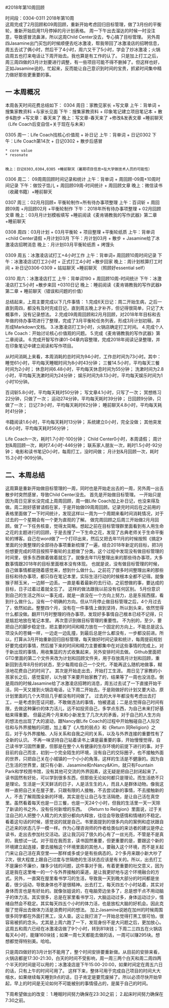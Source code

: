 #2018年第10周回顾

时间段：0304-0311 2018年第10周  
这周完成了2月回顾和09周回顾，重新开始考虑回归目标管理，做了3月份的平衡轮，重新开始启用11月停掉的月计划表格。
周一下午出去溜达的时候一时没注意，导致感冒流鼻涕，所以这周Child Center没去，专心搞了目标管理。
另外周四Jasamine出门买包的时候顺便去吃冰激凌，帮我带回了冰激凌店的招聘信息，周五去试了俩小时，然后干了4小时，周六又干了5小时，学会了炒冰激凌；火锅店周五也打来电话让下周开始去。我也算是有工作的认了。
只是加上打工之后，周三周四做的3月计划要进行调整，有一些项目可能不得不删掉了。但这样也好，正如Jasamine说的，忙起来，反而能让自己意识到时间的宝贵，抓紧时间集中精力做好那些更重要的事。

## 一 本周概况
本周各天时间花费总结如下：
0304 周日：家教见家长 +写文章
    上午：背单词 + 搜集家教资料 +与家长见面
    下午：搜集家教资料 + 印象笔记建立项目笔记本 + 散步&跑步 +写文章：春天来了
    晚上：写文章-春天来了 +修改&发表文章 +睡前聊天（Life Coach后变自信+关于现在与未来）

0305 周一：Life Coach找核心价值观 + 补日记
    上午：背单词 + 日记0302
    下午：Life Coach第14次 + 日记0302 + 散步后感冒

	* core value
	* resonate


    晚上：日记0303,0304,0305 +睡前聊天（暑期项目信息+在大学做技术人员的可能性）

0306 周二： 09周周回顾时间记录和统计
    上午：背单词 + 周回顾-09周+10周时间记录
    下午：做饺子馅儿 + 周回顾09周-时间统计 + 周回顾文章
    晚上：微信读书（收藏书籍）+睡前聊天

0307 周三：02月月回顾+ 平衡轮制作+所有待办事项整理
    上午：百词斩 + 周回顾09周 +月回顾02月 +平衡轮制作
    下午：2018年所有待办事项整理 + 02月回顾文章
    晚上：03月月计划模板填写 +睡前阅读《麦肯锡教我的写作武器》第二章 +睡前聊天

0308 周四：03月计划 + 03月平衡轮 + 项目整理 +平衡轮纸质
    上午：背单词 +child Center请假 +月计划03月
    下午：月计划03月 + 散步 + Jasamine给了冰激凌店招聘消息
    晚上：月计划03月平衡轮纸质 + 烤馒头

0309 周五：冰激凌店试打工+4小时工作
    上午：背单词+ 周回顾10周时间记录
    下午：冰激凌店试打工2小时 + 正式打工4小时 +散步回家
    晚上：周计划核算打工时间 + 补日记0306-0309 + 姑姑聊天 +睡前聊天 （照顾好essential self）

0310 周六：冰激凌店打工
    上午：背单词190 + 周回顾10周-时间统计
    下午：冰激凌店打工5小时 +散步来回 +0310日记
    晚上：睡前阅读《麦肯锡教我的写作武器》第二章 + 睡前聊天（错误和问题的价值）

总结起来，上周主要完成以下几件事情：
1.完成6天日记：周二开始生病，之后一直到周四，都没有及时完成日记，直到周五晚上才补齐，但记得很简单，只记了大概事件，没有记录想法。
2.完成09周周回顾和2月月回顾，对2018年年目标和去年做的待办事项进行了整理，完成了3月平衡轮任务列表，形成3月计划初稿，并形成Markdown文档。
3.冰激凌店打工9小时，火锅店确定打工时间。
4.完成个人Life Coach：开始讨论核心价值观的问题。
5.完成《麦肯锡教我的写作武器》第二章阅读。
6.完成开智写作课01-04章内容整理，完成2018年阅读记录整理，并在印象笔记中建立阅读和写作项目。

从时间消耗上来看，本周消耗的总时间为94小时，工作总时间为73小时。其中：
睡觉61小时，平均每天睡眠时间为8小时43分钟；
三餐14.5小时，平均每天三餐时间为2小时；
休息时间6.48小时，平均每天休息时间为55分钟；
洗漱时间为2.8小时，平均每天洗漱时间为24分钟；
娱乐时间为8.13小时，平均每天娱乐时间为1小时10分钟。

百词斩5.8小时，平均每天耗时50分钟；
写文章4.1小时，只写了一次；
冥想练习22分钟，只做了一次；
运动274分钟，平均每天耗时39分钟；
日回顾9分钟，只做了一次；
日记7.9小时，平均每天耗时62分钟；
睡前聊天4.8小时，平均每天耗时41分钟；

书籍阅读1.6小时，平均每天耗时13分钟；
系统建立0小时，完全没做；
其他突发6.6小时，平均每天耗时56分钟；

Life Coach一次，耗时1.7小时-100分钟；
Child Center0小时，本周请假；
周计划&周回顾一次，耗时7.4小时-446分钟；
联系家人朋友一次，耗时1.5小时-92分钟；
电影和读书笔记0小时，每周打工，没时间做；
月计划&月回顾一次，耗时15.2小时-909分钟。

## 二、本周总结
这周算是重新开始做目标管理的一周，同时也是开始走出去的一周，另外周一出去散步时突然感冒，导致Child Center没去。
首先是开始做目标管理。
一开始只是因为周日见家长没完成上周周回顾，周一做Life Coach加上补日记，也没来得及做。周二刚好感冒请假在家，于是开始做09周周回顾。记录完时间后在之前用的表格里面做了一下时间统计，发现这样以一周为一个周期来看时间消耗情况，对于过去的一个星期会有一个更为直观的了解。
做完周回顾之后周三开始做2月月回顾。做了一下任务核查，觉得太简略。想起之前在目标管理群里面看到有人用生命之花的主题进行的回顾，于是去搜了一下生命之花，发现了古典老师关于生命平衡轮的博客。自己在word做了一个打印出来，然后又把去年11月的时候按照《搞定》里面的分类整理的全部待办事项重新梳理了一遍，结合2018年新定的目标，把3月份想要完成的项目按照平衡轮的主题做了分类。这个过程中发现没有做目标管理的时间里，很多东西做着做着就忘了。就像去年11月整理出来的那些待办事项，大多数事情跟2018年的目标里面根本没有体现。
也就是说，没有做目标管理的时候，自己做事情都是随着感觉来，想到什么做什么。之前花了很多时间整理出来的那些目标和待办事项，都只存在笔记本里，实际生活行动的时候根本全都不记得。就像猴子掰玉米，一边掰一边丢。一直是看着最新的去行动，之前想做的事，要达成的目标，日子过着过着就全忘了。
这样的做法跟我以前没有任何区别。
5月份意识到自己的生活之所以一事无成，就是一直没在一个方向上努力，总是东摇西摆，看到什么做什么，没有一个明确的方向。但从11月停止做目标管理之后，4个月过去了，依然如此。整整四个月，没有在一件事情上做到坚持，所以到头来，依然觉得什么都没做。翻开11月时整理的待办事项，发现好多事情自己根本已经不记得，只是尴尬地放在笔记本里。
再次意识到做目标管理的重要性。
不为别的，至少，要把自己的脚步稳定住，把主要的时间和精力放在一个固定的方向上，不能总是这么项没头的苍蝇一样，一边走一边乱撞，到最后总是什么都没有，一步都没前进。所以，打算从3月开始重新回归目标管理，每天做好时间记录和统计，每周提前规划好要完成的事情，然后接下来的时间和精力主要都集中在对这些事情的完成上。对于新出现的事情，用收集篮的方式收集起来，另外安排时间去做。
Github里面把GTD里面的第二个文件夹改为计划和回顾文件夹，用于存放周月计划和回顾，重新回到去年8月份的状态，至少每周给自己一个交代，不能再这么随机地做事，糊涂地花费自己的时间了。
其次是开始走出去，开始打工生涯。
周日见了家教的小孩家长之后，感觉蛮好，以为接下来要开始家教了的，结果等了一周也没消息。倒是周四的时候Jasamine给了冰激凌店招聘的消息，周五过去试了一下直接开始干活，同一天又接到火锅店电话，让下周二开始去。于是刚做好的计划又要大动，原计划里面的几个大项目几乎都没有时间做了。
过去的大半年都没有考虑出去打工，一是考虑到签证问题，不敢做违法的事情，怕被遣返；二是总觉得自己时间有限，去做这种廉价的体力活儿，远不如投资自己，多学点东西，为自己未来打好基础来得重要。
但最近两个月来和小新发生了几次大的矛盾，对于自己的人生方向的想法也出现了大的波动，跟Nancy做Life Coach的过程中开始触碰自己人际交往和与外界接触的问题，加上看了《人性的弱点》和《Return 同Religion》之后，对于与外界接触、人际关系和自我之间的关系，以及与外界连接的重要性有了全新的认识。
不再一味坚持自己钻着读书上课是最重要的事，开始慢慢觉得，自己读书学习固然重要，但那是在整个人有健康的生存环境的前提下进行的事。对于目前的自己而言，初到一个完全陌生的环境，没有自己的交际圈子，也不接触外面的世界，只把自己关在小城镇的一个小小的角落，这样的生活是不健康的。因为自己生活的世界里，就只有小新、Jasamine和nNancy&Kim，就只有Fountain Park和学校图书馆，没有其他可交流的外界因素，这无疑是把自己封闭起来了。读书固然有好处，可以学到很多东西，但那些无论如何都只是理论。而生活绝不只是理论。生活是一天天鲜活的日子，人是活生生的人，而且人是群体动物。像我这样一直把自己关在屋子里，只跟有限的人接触，不去尝试新的事情，不去接触新的人，不去了解周围全新的环境，其实是在让自己与生活隔绝，是让自己活在真空里。虽然看着每天也是一日三餐，也是一天24个小时，但我的生活里一天一天除了新读的书之外，没有任何新增的东西。
《Return to Religion》里面说，过于关注自己的人把整个人精力的大部分都向内释放，往往会导致感情和情绪的不稳定。看着这句话的时候，感觉说的就是自己。书里面提到的很多内向的案例和症状跟自己近来的状态几乎一模一样。作为心理咨询师的作者给类似的来访者的建议是停止读书，走出去参加社交活动。这让我沉闷了很久的心有了一丝光亮，不管是不是真的，我想试一试。对于现在我而言，读书固然重要，但更重要的是，要跟这个新的环境建立起连接，要去接触这个环境里面的其他人，要融入这个环境，而不是关起门来让自己活在真空里——那样或多或少是有些病态的。2个多月来跟小新大吵了2次，很大程度上跟自己过度与世隔绝的生活状态应该是有关的。所以，出去打工不是廉价不廉价，赚多少钱的问题，这件事对于我，有着更重要的社交意义，因为这是我在这里唯一的一个与外界接触的渠道，是让我更好地与这个环境融合的方式。另外，一直窝在屋里看书学习的生活，导致我一天到晚大部分的时间都是坐着，很少运动，导致身体也不是很精神。出去打工，每天四五个小时站着，其实对身体而言也是有好处的。就像张姐说的，在电脑旁边坐多了，总是想干点不用动脑子的体力活。其实很多，总是在家里看书学习，大脑运动过多，身体运动过少，情绪自然会不稳定。其实每天四五个小时的体力活，也是放松大脑的好机会。因此克服了觉得出去做体力活是浪费时间的想法。
加上Jasamine说她在加州的时候周围很多同学都在外面打黑工，没人查。这让我打消了一开始总觉得打黑工很可怕，很容易被抓的念头。尤其是上周六跑了一下，发现身份不是大问题之后，更加放心。
这周五和周六已经在冰激凌店做了9个小时，转到81块钱；下周二三四五在火锅店每天4小时，能赚160块钱；如果一周七天都能去做的话，一周可以赚295块。想想都觉得特别美。哈哈。

只是周四做好的3月计划不能用了，整个时间安排要重新做。从目前的安排来看，火锅店都是17:30-21:30，白天的时间不受影响，周一周三两个白天和周二周四两个半天的时间是可以用的；冰激凌店是下午15:00-20:00，如果时间定在周五六日的话，只有上午的时间可用了。
这样下来，整体可用于完成自己项目的时间大大缩水，如果继续每天睡到9点的话，日子肯定是要荒废掉了。所以必须尽快开始早起，早上的时间是无论如何不可能被别的事情侵占的，是属于自己的时间。

下周希望做出的改变：
1.睡眠时间努力确保在23:30之前；
2.起床时间努力确保在7:30之前。
